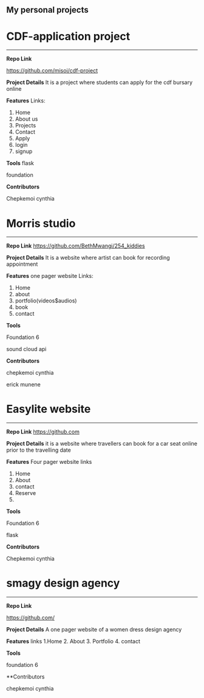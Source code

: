 
## My personal projects 


# CDF-application project
_________________

**Repo Link**

 https://github.com/misoi/cdf-project

**Project Details**
It is a project where students can apply for the cdf bursary online


**Features**
 Links: 
 1. Home 
 2. About us
 3. Projects
 4. Contact
 5. Apply
 6. login
 7. signup

**Tools**
flask

foundation 

**Contributors**

Chepkemoi cynthia
 
 
# Morris studio
_________________

**Repo Link**
 https://github.com/BethMwangi/254_kiddies

**Project Details**
It is a website where artist can book for recording appointment


**Features**
one pager website
Links: 
 1. Home 
 2. about
 3. portfolio(videos$audios)
 4. book
 5. contact

**Tools**

Foundation 6

sound cloud api

**Contributors**

 chepkemoi cynthia
 
 erick munene
 
 
# Easylite website
_________________

**Repo Link**
 https://github.com

**Project Details**
it is a website where travellers can book for a car seat online prior to the travelling date

**Features**
Four pager website
links

1. Home
2. About
3. contact
4. Reserve
5. 
**Tools**

Foundation 6

flask


**Contributors**

 Chepkemoi cynthia


# smagy design agency
_________________

**Repo Link**

https://github.com/

**Project Details**
A one pager website of a women dress design agency


**Features**
 links
 1.Home
 2. About
 3. Portfolio
 4. contact
 


**Tools**

 foundation 6

**Contributors

 chepkemoi cynthia
 
